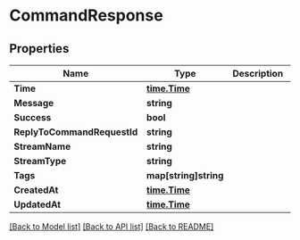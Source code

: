 # CommandResponse

## Properties

Name | Type | Description | Notes
------------ | ------------- | ------------- | -------------
**Time** | [**time.Time**](time.Time.md) |  | 
**Message** | **string** |  | 
**Success** | **bool** |  | 
**ReplyToCommandRequestId** | **string** |  | 
**StreamName** | **string** |  | [optional] 
**StreamType** | **string** |  | [optional] 
**Tags** | **map[string]string** |  | [optional] 
**CreatedAt** | [**time.Time**](time.Time.md) |  | [optional] 
**UpdatedAt** | [**time.Time**](time.Time.md) |  | [optional] 

[[Back to Model list]](../README.md#documentation-for-models) [[Back to API list]](../README.md#documentation-for-api-endpoints) [[Back to README]](../README.md)


